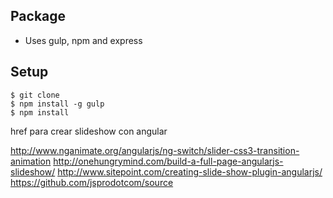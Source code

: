 ## Package
+ Uses gulp, npm and express

## Setup
    $ git clone 
    $ npm install -g gulp 
    $ npm install
  
href para crear slideshow con angular

http://www.nganimate.org/angularjs/ng-switch/slider-css3-transition-animation
http://onehungrymind.com/build-a-full-page-angularjs-slideshow/
http://www.sitepoint.com/creating-slide-show-plugin-angularjs/
https://github.com/jsprodotcom/source


